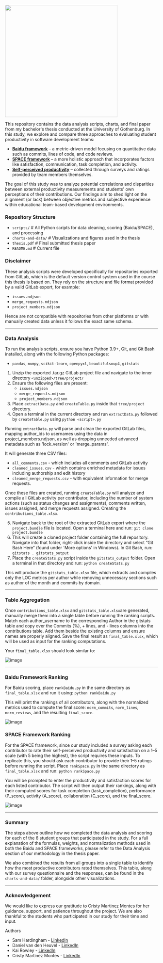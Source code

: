 <div align="left">
    <img src="https://github.com/user-attachments/assets/fb628d69-c0d2-4a34-8c3f-c9437871f132" style="height: 370px;">
</div>

This repository contains the data analysis scripts, charts, and final paper from my bachelor's thesis conducted at the University of Gothenburg. In this study, we explore and compare three approaches to evaluating student productivity in software development teams:

- <ins>**Baidu framework**</ins> – a metric-driven model focusing on quantitative data such as commits, lines of code, and code reviews.
- <ins>**SPACE framework**</ins> – a more holistic approach that incorporates factors like satisfaction, communication, task completion, and activity.
- <ins>**Self-perceived productivity**</ins> – collected through surveys and ratings provided by team members themselves.

The goal of this study was to analyze potential correlations and disparities between external productivity measurements and students' own perceptions of their contributions. Our findings aim to shed light on the alignment (or lack) between objective metrics and subjective experience within educational team-based development environments.

### Repository Structure
- `scripts/` # All Python scripts for data cleaning, scoring (Baidu/SPACE), and processing
- `charts-and-data/` # Visualizations and figures used in the thesis
- `thesis.pdf` # Final submitted thesis paper
- `README.md` # Current file

### Disclaimer
These analysis scripts were developed specifically for repositories exported from GitLab, which is the default version control system used in the course this thesis is based on. They rely on the structure and file format provided by a valid GitLab export, for example:
- `issues.ndjson`
- `merge_requests.ndjson`
- `project_members.ndjson`

Hence are not compatible with repositories from other platforms or with manually created data unless it follows the exact same schema.

---

### Data Analysis
To run the analysis scripts, ensure you have Python 3.9+, Git, and Git Bash installed, along with the following Python packages:
- `pandas`, `numpy`, `scikit-learn`, `openpyxl`, `beautifulsoup4`, `gitstats`

1. Unzip the exported .tar.gz GitLab project file and navigate to the inner directory
   `<unzipped>/tree/project/`
2. Ensure the following files are present:
   - `issues.ndjson`
   - `merge_requests.ndjson`
   - `project_members.ndjson`
3. Place `extractData.py` and `createTable.py` inside that `tree/project` directory.
4. Open a terminal in the current directory and run `extractData.py` followed by `createTable.py` using `python <script>.py`

Running `extractData.py` will parse and clean the exported GitLab files, mapping author_ids to usernames using the data in project_members.ndjson, as well as dropping unneeded advanced metadata such as 'lock_version' or 'merge_params'.

It will generate three CSV files: 
- `all_comments.csv` - which includes all comments and GitLab activity
- `cleaned_issues.csv` - which contains enriched metadata for issues including authorship and edit history
- `cleaned_merge_requests.csv` - with equivalent information for merge requests.

Once these files are created, running `createTable.py` will analyze and compile all GitLab activity per contributor, including the number of system actions (such as status changes and assignments), comments written, issues assigned, and merge requests assigned. Creating the `contributions_table.xlsx`.

5. Navigate back to the root of the extracted GitLab export where the `project.bundle` file is located. Open a terminal here and run: `git clone project.bundle`
6. This will create a cloned project folder containing the full repository. Navigate into that folder, right-click inside the directory and select “Git Bash Here” (found under 'More options' in Windows). In Git Bash, run: `gitstats . gitstats_output`
7. Place the `createStats.py` script inside the `gitstats_output` folder. Open a terminal in that directory and run: `python createStats.py`

This will produce the `gitstats_table.xlsx` file, which extracts and compiles only the LOC metrics per author while removing unnecessary sections such as author of the month and commits by domain.

---

### Table Aggregation

Once `contributions_table.xlsx` and `gitstats_table.xlsx`are generated, manually merge them into a single table before running the ranking scripts. Match each author_username to the corresponding Author in the gitstats table and copy over the Commits (%), + lines, and - lines columns into the contributions table. Add them beside the existing columns and ensure names are properly aligned. Save the final result as `final_table.xlsx`, which will be used as input for the ranking computations.

Your `final_table.xlsx` should look similar to:

![image](https://github.com/user-attachments/assets/a5f6c158-8e89-44d9-bf6e-b92fb28365a3)

---

### Baidu Framework Ranking

For Baidu scoring, place `rankBaidu.py` in the same directory as `final_table.xlsx` and run it using: `python rankBaidu.py`

This will print the rankings of all contributors, along with the normalized metrics used to compute the final score: `norm_commits`, `norm_lines`, `norm_reviews`, and the resulting `final_score`.

![image](https://github.com/user-attachments/assets/73ad5218-7e00-4d3c-92a8-20e68ec9d8d5)

### SPACE Framework Ranking

For the SPACE framework, since our study included a survey asking each contributor to rate their self-perceived productivity and satisfaction on a 1–5 scale (with 5 being the highest), the script requires these inputs. To replicate this, you should ask each contributor to provide their 1–5 ratings before running the script. Place `rankSpace.py` in the same directory as `final_table.xlsx` and run: `python rankSpace.py`

You will be prompted to enter the productivity and satisfaction scores for each listed contributor. The script will then output their rankings, along with their computed scores for task completion (task_completion), performance (P_score), activity (A_score), collaboration (C_score), and the final_score.

![image](https://github.com/user-attachments/assets/828ab4ba-7eb1-41e6-b1b8-1e4d8566bd90)

--- 

### Summary
The steps above outline how we completed the data analysis and scoring for each of the 6 student groups that participated in the study. For a full explanation of the formulas, weights, and normalization methods used in both the Baidu and SPACE frameworks, please refer to the Data Analysis section of our methodology in the thesis paper.

We also combined the results from all groups into a single table to identify how the most productive contributors rated themselves. This table, along with our survey questionnaire and the responses, can be found in the `charts-and-data/` folder, alongside other visualizations.

--- 

### Acknowledgement

We would like to express our gratitude to Cristy Martinez Montes for her guidance, support, and patience throughout the project. We are also thankful to the students who participated in our study for their time and input.

Authors
- Sam Hardingham - [LinkedIn](https://www.linkedin.com/in/SamHardingham)
- Daniel van den Heuvel - [LinkedIn](https://www.linkedin.com/in/danielvdh24/)
- Kai Rowley - [LinkedIn](https://www.linkedin.com/in/kai-rowley-7074b3257/)
- Cristy Martinez Montes - [LinkedIn](https://www.linkedin.com/in/cristina-martinez-montes/)
